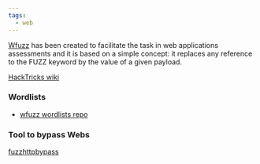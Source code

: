 ```yaml
---
tags:
  - web
---
```

[Wfuzz](https://github.com/xmendez/wfuzz) has been created to facilitate the task in web applications assessments and it is based on a simple concept: it replaces any reference to the FUZZ keyword by the value of a given payload.

[HackTricks wiki](https://book.hacktricks.xyz/pentesting-web/web-tool-wfuzz)

### Wordlists
* [wfuzz wordlists repo](https://github.com/xmendez/wfuzz/tree/master/wordlist)

### Tool to bypass Webs
[fuzzhttpbypass](https://github.com/carlospolop/fuzzhttpbypass)